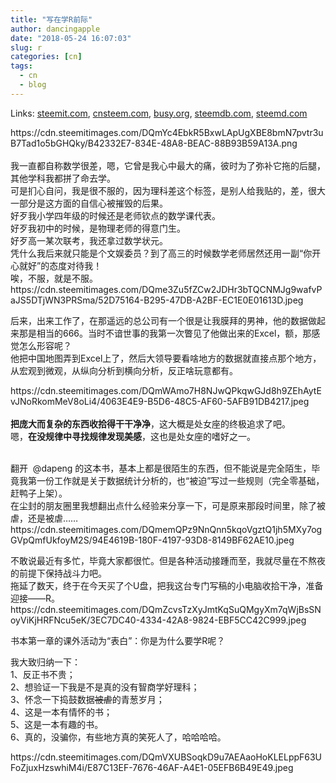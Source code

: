 ```yaml
---
title: "写在学R前际"
author: dancingapple
date: "2018-05-24 16:07:03"
slug: r
categories: [cn]
tags: 
  - cn
  - blog
---
```


Links: [steemit.com](https://steemit.com/cn/@dancingapple/r), [cnsteem.com](https://cnsteem.com/cn/@dancingapple/r), [busy.org](https://busy.org/cn/@dancingapple/r), [steemdb.com](https://steemdb.com/cn/@dancingapple/r), [steemd.com](https://steemd.com/cn/@dancingapple/r)

<html>
<p>https://cdn.steemitimages.com/DQmYc4EbkR5BxwLApUgXBE8bmN7pvtr3uB7Tad1o5bGHQky/B42332E7-834E-48A8-BEAC-88B93B59A13A.png<br>
<br>
我一直都自称数学很差，嗯，它曾是我心中最大的痛，彼时为了弥补它拖的后腿，其他学科我都拼了命去学。<br>
可是扪心自问，我是很不服的，因为理科差这个标签，是别人给我贴的，差，很大一部分是这方面的自信心被摧毁的后果。<br>
好歹我小学四年级的时候还是老师钦点的数学课代表。<br>
好歹我初中的时候，是物理老师的得意门生。<br>
好歹高一某次联考，我还拿过数学状元。<br>
凭什么我后来就只能是个文娱委员？到了高三的时候数学老师居然还用一副“你开心就好”的态度对待我！<br>
唉，不服，就是不服。<br>
https://cdn.steemitimages.com/DQme3Zu5fZCw2JDHr3bTQCNMJg9wafvPaJS5DTjWN3PRSma/52D75164-B295-47DB-A2BF-EC1E0E01613D.jpeg</p>
<p>后来，出来工作了，在那遥远的总公司有一个很是让我膜拜的男神，他的数据做起来那是相当的666。当时不谙世事的我第一次瞥见了他做出来的Excel，额，那感觉怎么形容呢？<br>
他把中国地图弄到Excel上了，然后大领导要看啥地方的数据就直接点那个地方，从宏观到微观，从纵向分析到横向分析，反正啥玩意都有。</p>
<p>https://cdn.steemitimages.com/DQmWAmo7H8NJwQPkqwGJd8h9ZEhAytEvJNoRkomMeV8oLi4/4063E4E9-B5D6-48C5-AF60-5AFB91DB4217.jpeg<br>
<br>
<strong>把庞大而复杂的东西收拾得干干净净</strong>，这大概是处女座的终极追求了吧。<br>
嗯，<strong>在没规律中寻找规律发现美感</strong>，这也是处女座的嗜好之一。</p>
<p><br>
翻开 &nbsp;@dapeng 的这本书，基本上都是很陌生的东西，但不能说是完全陌生，毕竟我第一份工作就是关于数据统计分析的，也“被迫”写过一些规则（完全零基础，赶鸭子上架）。<br>
在尘封的朋友圈里我想翻出点什么经验来分享一下，可是原来那段时间里，除了被虐，还是被虐……<br>
https://cdn.steemitimages.com/DQmemQPz9NnQnn5kqoVgztQ1jh5MXy7ogGVpQmfUkfoyM2S/94E4619B-180F-4197-93D8-8149BF62AE10.jpeg</p>
<p>不敢说最近有多忙，毕竟大家都很忙。但是各种活动接踵而至，我就尽量在不熬夜的前提下保持战斗力吧。<br>
拖延了数天，终于在今天买了个U盘，把我这台专门写稿的小电脑收拾干净，准备迎接——R。<br>
https://cdn.steemitimages.com/DQmZcvsTzXyJmtKqSuQMgyXm7qWjBsSNoyViKjHRFNcu5eK/3EC7DC40-4334-42A8-9824-EBF5CC42C999.jpeg</p>
<p>书本第一章的课外活动为“表白”：你是为什么要学R呢？</p>
<p>我大致归纳一下：<br>
1、反正书不贵；<br>
2、想验证一下我是不是真的没有智商学好理科；<br>
3、怀念一下捣鼓数据<del>被虐</del>的青葱岁月；<br>
4、这是一本有情怀的书；<br>
5、这是一本有趣的书。<br>
6、真的，没骗你，有些地方真的笑死人了，哈哈哈哈。</p>
<p>https://cdn.steemitimages.com/DQmVXUBSoqkD9u7AEAaoHoKLELppF63UFoZjuxHzswhiM4i/E87C13EF-7676-46AF-A4E1-05EFB6B49E49.jpeg</p>
<p><br>
<br>
<br>
<br>
<br>
<br>
<br>
</p>
</html>
